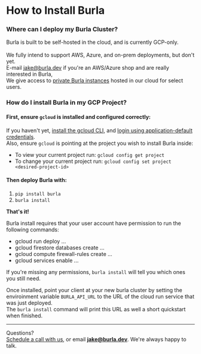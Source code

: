 # How to Install Burla

### Where can I deploy my Burla Cluster?

Burla is built to be self-hosted in the cloud, and is currently GCP-only.\
\
We fully intend to support AWS, Azure, and on-prem deployments, but don't yet.\
E-mail [jake@burla.dev](mailto:jake@burla.dev) if you're an AWS/Azure shop and are really interested in Burla,\
We give access to [private Burla instances](use-a-private-managed-cluster.md) hosted in our cloud for select users.

### How do I install Burla in my GCP Project?

#### First, ensure `gcloud` is installed and configured correctly:

If you haven't yet, [install the gcloud CLI](https://cloud.google.com/sdk/docs/install), and [login using application-default credentials](https://cloud.google.com/docs/authentication/set-up-adc-local-dev-environment).\
Also, ensure `gcloud` is pointing at the project you wish to install Burla inside:

* To view your current project run: `gcloud config get project`
* To change your current project run: `gcloud config set project <desired-project-id>`

#### Then deploy Burla with:

1. `pip install burla`
2. `burla install`

**That's it!**

Burla install requires that your user account have permission to run the following commands:

* gcloud run deploy ...
* gcloud firestore databases create ...
* gcloud compute firewall-rules create ...
* gcloud services enable ...

If you're missing any permissions, `burla install` will tell you which ones you still need.

Once installed, point your client at your new burla cluster by setting the enviroinment variable `BURLA_API_URL` to the URL of the cloud run service that was just deployed.\
The `burla install` command will print this URL as well a short quickstart when finished.







***

Questions?\
[Schedule a call with us](http://cal.com/jakez/burla), or email **jake@burla.dev**. We're always happy to talk.
